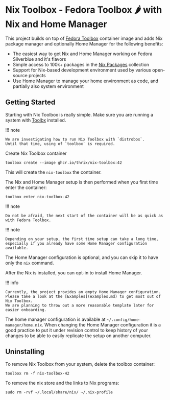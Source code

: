 # Nix Toolbox - Fedora Toolbox 🌶️ with Nix and Home Manager

This project builds on top of [Fedora Toolbox](https://docs.fedoraproject.org/en-US/fedora-silverblue/toolbox/) container image and adds Nix package manager and optionally Home Manager for the following benefits:

* The easiest way to get Nix and Home Manager working on Fedora Silverblue and it's flavors
* Simple access to 100k+ packages in the [Nix Packages](https://search.nixos.org/packages) collection
* Support for Nix-based development environment used by various open-source projects
* Use Home Manager to manage your home environment as code, and partially also system environment

## Getting Started

Starting with Nix Toolbox is really simple.
Make sure you are running a system with [Toolbx](https://containertoolbx.org/) installed.

!!! note

    We are investigating how to run Nix Toolbox with `distrobox`.
    Until that time, using of `toolbox` is required.

Create Nix Toolbox container

```shell
toolbox create --image ghcr.io/thrix/nix-toolbox:42
```

This will create the `nix-toolbox` the container.

The Nix and Home Manager setup is then performed when you first time enter the container:

```shell
toolbox enter nix-toolbox-42
```

!!! note

    Do not be afraid, the next start of the container will be as quick as with Fedora Toolbox.

!!! note

    Depending on your setup, the first time setup can take a long time, especially if you already have some Home Manager configuration available.

The Home Manager configuration is optional, and you can skip it to have only the `nix` command.

After the Nix is installed, you can opt-in to install Home Manager.

!!! info

    Currently, the project provides an empty Home Manager configuration.
    Please take a look at the [Examples](examples.md) to get most out of Nix Toolbox.
    We are planning to throw out a more reasonable template later for easier onboarding.

The home manager configuration is available at `~/.config/home-manager/home.nix`.
When changing the Home Manager configuration it is a good practice to put it under revision control to keep history of your changes to be able to easily replicate the setup on another computer.

## Uninstalling

To remove Nix Toolbox from your system, delete the toolbox container:

```shell
toolbox rm -f nix-toolbox-42
```

To remove the nix store and the links to Nix programs:

```shell
sudo rm -rvf ~/.local/share/nix/ ~/.nix-profile
```

